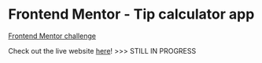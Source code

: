 # Frontend Mentor - Tip calculator app

[Frontend Mentor challenge](https://www.frontendmentor.io/challenges/tip-calculator-app-ugJNGbJUX)

Check out the live website [here](#)! >>> STILL IN PROGRESS

